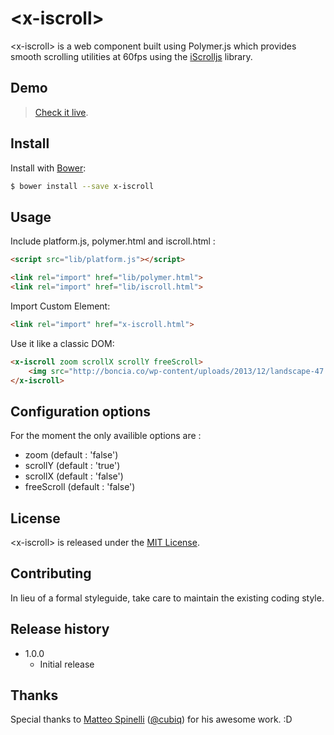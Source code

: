 # &lt;x-iscroll&gt;

&lt;x-iscroll&gt; is a web component built using Polymer.js which provides smooth scrolling utilities at 60fps using the [iScrolljs](http://iscrolljs.com/) library.

## Demo

> [Check it live](http://yannickdot.github.io/labs/x-iscroll).



## Install

Install with [Bower](http://bower.io):

```sh
$ bower install --save x-iscroll
```

## Usage

Include platform.js, polymer.html and iscroll.html :

```html
<script src="lib/platform.js"></script>

<link rel="import" href="lib/polymer.html">
<link rel="import" href="lib/iscroll.html">
```

Import Custom Element:

```html
<link rel="import" href="x-iscroll.html">
```

Use it like a classic DOM:

```html
<x-iscroll zoom scrollX scrollY freeScroll>
    <img src="http://boncia.co/wp-content/uploads/2013/12/landscape-47.jpg">
</x-iscroll> 
```

## Configuration options

For the moment the only availible options are :

- zoom (default : 'false')
- scrollY (default : 'true')
- scrollX (default : 'false')
- freeScroll (default : 'false')


## License
&lt;x-iscroll&gt; is released under the [MIT License](http://opensource.org/licenses/MIT).


## Contributing
In lieu of a formal styleguide, take care to maintain the existing coding style.

## Release history
- 1.0.0
  - Initial release

## Thanks

Special thanks to [Matteo Spinelli](http://cubiq.org/) ([@cubiq](https://twitter.com/cubiq)) for his awesome work. :D

